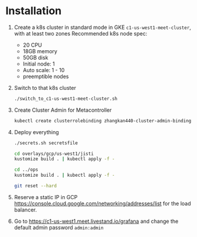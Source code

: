 # Installation

1. Create a k8s cluster in standard mode in GKE `c1-us-west1-meet-cluster`, with at least two zones
   Recommended k8s node spec:
    - 20 CPU
    - 18GB memory
    - 50GB disk
    - Initial node: 1
    - Auto scale: 1 - 10
    - preemptible nodes

2. Switch to that k8s cluster

    ```bash
    ./switch_to_c1-us-west1-meet-cluster.sh
    ```

3. Create Cluster Admin for Metacontroller

    ```bash
    kubectl create clusterrolebinding zhangkan440-cluster-admin-binding --clusterrole=cluster-admin --user=zhangkan440@gmail.com
    ```

4. Deploy everything

    ```bash
    ./secrets.sh secretsfile

    cd overlays/gcp/us-west1/jisti
    kustomize build . | kubectl apply -f -

    cd ../ops
    kustomize build . | kubectl apply -f -

    git reset --hard
    ```

5. Reserve a static IP in GCP <https://console.cloud.google.com/networking/addresses/list> for the load balancer.

6. Go to <https://c1-us-west1.meet.livestand.io/grafana> and change the default admin password `admin:admin`
